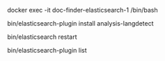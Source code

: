 docker exec -it doc-finder-elasticsearch-1 /bin/bash

bin/elasticsearch-plugin install analysis-langdetect

bin/elasticsearch restart

bin/elasticsearch-plugin list